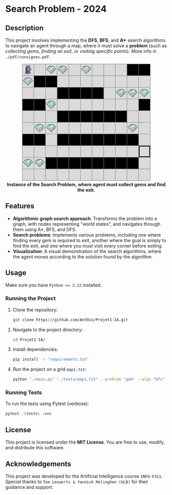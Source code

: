 # Search Problem - 2024

## Description

This project involves implementing the **DFS**, **BFS**, and **A\*** search algorithms to navigate an agent through a map, where it must solve a **problem** (such as *collecting gems*, *finding an exit*, or *visiting specific points*). More info in `./pdf/consignes.pdf`.

<p align="center">
  <img src="./pdf/map.png" alt="search problem" width="400"/>
  <br/>
  <strong>Instance of the Search Problem, where agent must collect gems and find the exit.</strong>
</p>

## Features

- **Algorithmic graph search approach**: Transforms the problem into a graph, with nodes representing "world states", and navigates through them using A*, BFS, and DFS.
- **Search problems**: Implements various problems, including one where finding every gem is required to exit, another where the goal is simply to find the exit, and one where you must visit every corner before exiting.
- **Visualization**: A visual demonstration of the search algorithms, where the agent moves according to the solution found by the algorithm.

## Usage

Make sure you have `Python >= 3.12` installed.


### Running the Project

1. Clone the repository:

   ```bash
   git clone https://github.com/Ant0in/Projet1-IA.git
   ```

2. Navigate to the project directory:

   ```bash
   cd Projet1-IA/
   ```

3. Install dependencies:
   
   ```bash
   pip install -r "requirements.txt"
   ```

4. Run the project on a grid `map1.txt`:

   ```bash
   python "./main.py" "./tests/map1.txt" --problem "gem" --algo "bfs" --verbose
   ```

### Running Tests

To run the tests using Pytest (verbose):

   ```bash
   pytest .\tests\ -vvv
   ```

## License

This project is licensed under the **MIT License**. You are free to use, modify, and distribute this software.

## Acknowledgements

This project was developed for the Artificial Intelligence course `INFO-F311`. Special thanks to `Tom Lenaerts & Yannick Molinghen (ULB)` for their guidance and support.

